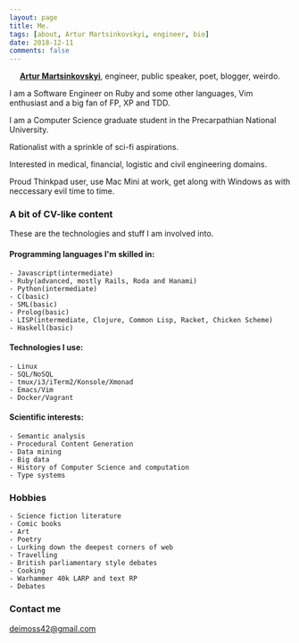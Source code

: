 ```yaml
---
layout: page
title: Me.
tags: [about, Artur Martsinkovskyi, engineer, bio]
date: 2018-12-11
comments: false
---
```


<center><a href="https://github.com/artur-martsinkovskyi"><b>Artur Martsinkovskyi</b></a>, engineer, public speaker, poet, blogger, weirdo.</center>

I am a Software Engineer on Ruby and some other languages, Vim enthusiast and a big fan of FP, XP and TDD.

I am a Computer Science graduate student in the Precarpathian National University.

Rationalist with a sprinkle of sci-fi aspirations.

Interested in medical, financial, logistic and civil engineering domains.

Proud Thinkpad user, use Mac Mini at work, get along with Windows as with neccessary evil time to time.

### A bit of CV-like content

These are the technologies and stuff I am involved into.

#### Programming languages I'm skilled in:
    - Javascript(intermediate)
    - Ruby(advanced, mostly Rails, Roda and Hanami)
    - Python(intermediate)
    - C(basic)
    - SML(basic)
    - Prolog(basic)
    - LISP(intermediate, Clojure, Common Lisp, Racket, Chicken Scheme)
    - Haskell(basic)

#### Technologies I use:
    - Linux
    - SQL/NoSQL
    - tmux/i3/iTerm2/Konsole/Xmonad
    - Emacs/Vim
    - Docker/Vagrant

#### Scientific interests:
    - Semantic analysis
    - Procedural Content Generation
    - Data mining
    - Big data
    - History of Computer Science and computation
    - Type systems

### Hobbies
    - Science fiction literature
    - Comic books
    - Art
    - Poetry
    - Lurking down the deepest corners of web
    - Travelling
    - British parliamentary style debates
    - Cooking
    - Warhammer 40k LARP and text RP
    - Debates

### Contact me

[deimoss42@gmail.com](mailto:deimoss42@gmail.com)
